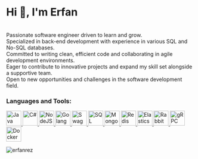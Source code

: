 # Hi 👋, I'm Erfan
<br>Passionate software engineer driven to learn and grow.<br>Specialized in back-end development with experience in various SQL and No-SQL databases.<br>Committed to writing clean, efficient code and collaborating in agile development environments.<br>Eager to contribute to innovative projects and expand my skill set alongside a supportive team.<br>Open to new opportunities and challenges in the software development field.



<h3 align="left">Languages and Tools:</h3>
<p align="left"> <a href="https://www.java.com" target="_blank" rel="noreferrer"> <img src="https://cdn.jsdelivr.net/gh/devicons/devicon@latest/icons/java/java-original.svg" alt="Java" width="40" height="40"/> </a> <a href="https://dotnet.microsoft.com/en-us/languages/csharp" target="_blank" rel="noreferrer"> <img src="https://cdn.jsdelivr.net/gh/devicons/devicon@latest/icons/csharp/csharp-original.svg" alt="C#" width="40" height="40"/> </a> <a href="https://nodejs.org" target="_blank" rel="noreferrer"> <img src="https://raw.githubusercontent.com/danielcranney/readme-generator/main/public/icons/skills/nodejs-colored.svg" alt="NodeJS" width="40" height="40"/> </a> <a href="https://go.dev" target="_blank" rel="noreferrer"> <img src="https://cdn.jsdelivr.net/gh/devicons/devicon@latest/icons/go/go-original-wordmark.svg" alt="Golang" width="40" height="40"/> </a> <a href="https://swagger.io" target="_blank" rel="noreferrer"> <img src="https://cdn.jsdelivr.net/gh/devicons/devicon@latest/icons/swagger/swagger-original.svg" alt="Swagger" width="40" height="40"/> </a> <a href="https://www.microsoft.com/en-us/sql-server" target="_blank" rel="noreferrer"> <img src="https://cdn.jsdelivr.net/gh/devicons/devicon@latest/icons/azuresqldatabase/azuresqldatabase-original.svg" alt="SQL" width="40" height="40"/> </a> <a href="https://www.mongodb.com/" target="_blank" rel="noreferrer"> <img src="https://www.vectorlogo.zone/logos/mongodb/mongodb-icon.svg" alt="MongoDB" width="40" height="40"/> </a> <a href="https://redis.io" target="_blank" rel="noreferrer"> <img src="https://cdn.jsdelivr.net/gh/devicons/devicon@latest/icons/redis/redis-original.svg" alt="Redis" width="40" height="40"/> </a> <a href="https://www.elastic.co" target="_blank" rel="noreferrer"> <img src="https://cdn.jsdelivr.net/gh/devicons/devicon@latest/icons/elasticsearch/elasticsearch-original.svg" alt="Elasticsearch" width="40" height="40"/> </a> </a> <a href="https://www.rabbitmq.com" target="_blank" rel="noreferrer"> <img src="https://cdn.jsdelivr.net/gh/devicons/devicon@latest/icons/rabbitmq/rabbitmq-original.svg" alt="RabbitMQ" width="40" height="40"/> </a> <a href="https://grpc.io" target="_blank" rel="noreferrer"> <img src="https://cdn.jsdelivr.net/gh/devicons/devicon@latest/icons/grpc/grpc-original.svg" alt="gRPC" width="40" height="40"/> </a> <a href="https://www.docker.com" target="_blank" rel="noreferrer"> <img src="https://raw.githubusercontent.com/danielcranney/readme-generator/main/public/icons/skills/docker-colored.svg" alt="Docker" width="40" height="40"/> </a> </p>

<p><img align="center" src="https://github-readme-stats.vercel.app/api/top-langs?username=erfanrez&theme=dark&hide_border=false&show_icons=true&include_all_commits=true&count_private=true&locale=en&layout=compact" alt="erfanrez" /></p>
